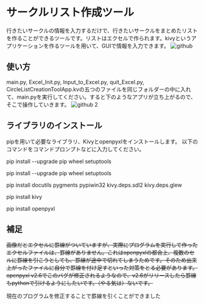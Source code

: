 サークルリスト作成ツール
====
行きたいサークルの情報を入力するだけで、行きたいサークルをまとめたリストを作ることができるツールです。リストはエクセルで作られます。kivyというアプリケーションを作るツールを用いて、GUIで情報を入力できます。
![github](https://user-images.githubusercontent.com/42823074/45738410-4f9b6600-bc2b-11e8-9c2f-d9ce6063a502.png)

## 使い方
main.py, Excel_Init.py, Input_to_Excel.py, quit_Excel.py, CircleListCreationToolApp.kvの五つのファイルを同じフォルダーの中に入れて、main.pyを実行してください。すると下のようなアプリが立ち上がるので、そこで操作していきます。
![github 2](https://user-images.githubusercontent.com/42823074/45791002-9e480f00-bcc2-11e8-8644-f1d7c4c7ce9e.png)

## ライブラリのインストール
pipを用いて必要なライブラリ、Kivyとopenpyxlをインストールします。
以下のコマンドをコマンドプロンプトなどに入力してください。

pip install --upgrade pip wheel setuptools

pip install --upgrade pip wheel setuptools

pip install docutils pygments pypiwin32 kivy.deps.sdl2 kivy.deps.glew

pip install kivy

pip install openpyxl

## 補足
<del>画像だとエクセルに罫線がついていますが、実際にプログラムを実行して作ったエクセルファイルは、罫線がありません。これはopenpyxlの都合上、複数のセルに罫線を引こうとしても、罫線が途中で切れてしまうためです。そのため出来上がったファイルに自分で罫線を付け足すといった対策をとる必要があります。openpyxl v2.6でこのバグが修正されるようなので、v2.6がリリースしたら罫線もpythonで引けるようにしたいです。（やる気は）ないです。</del>  

現在のプログラムを修正することで罫線を引くことができました
